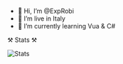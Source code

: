 - 👋 Hi, I’m @ExpRobi
- 👀 I’m live in Italy
- 🌱 I’m currently learning Vua & C#

⚒️ Stats ⚒️

![Stats](https://github-readme-stats.vercel.app/api?username=exprobi&show_icons=true&theme=radical)



<!---
ExpRobi/ExpRobi is a ✨ special ✨ repository because its `README.md` (this file) appears on your GitHub profile.
You can click the Preview link to take a look at your changes.
--->
